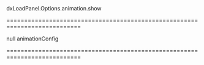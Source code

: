 <!--id-->dxLoadPanel.Options.animation.show<!--/id-->
===========================================================================
<!--default-->null<!--/default-->
<!--type-->animationConfig<!--/type-->
===========================================================================

